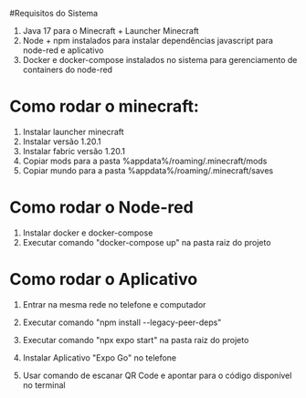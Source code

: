 #Requisitos do Sistema
1. Java 17 para o Minecraft + Launcher Minecraft
2. Node + npm instalados para instalar dependências javascript para node-red e aplicativo
3. Docker e docker-compose instalados no sistema para gerenciamento de containers do node-red
 
 # Como rodar o minecraft:

1. Instalar launcher minecraft
2. Instalar versão 1.20.1
3. Instalar fabric versão 1.20.1
4. Copiar mods para a pasta %appdata%/roaming/.minecraft/mods
5. Copiar mundo para a pasta %appdata%/roaming/.minecraft/saves
  
# Como rodar o Node-red

1. Instalar docker e docker-compose
2. Executar comando "docker-compose up" na pasta raiz do projeto

# Como rodar o Aplicativo

1. Entrar na mesma rede no telefone e computador
2. Executar comando "npm install --legacy-peer-deps"
3. Executar comando "npx expo start" na pasta raiz do projeto
4. Instalar Aplicativo "Expo Go" no telefone

5. Usar comando de escanar QR Code e apontar para o código disponível no terminal
